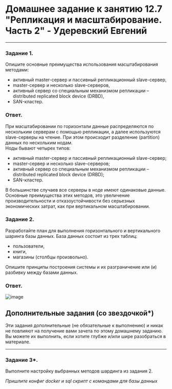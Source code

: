 # Домашнее задание к занятию 12.7 "Репликация и масштабирование. Часть 2" - Удеревский Евгений

---

### Задание 1.

Опишите основные преимущества использования масштабирования методами:

- активный master-сервер и пассивный репликационный slave-сервер, 
- master-сервер и несколько slave-серверов, 
- активный сервер со специальным механизмом репликации – distributed replicated block device (DRBD), 
- SAN-кластер.

### Ответ.

При масштабировании по горизонтали данные распределяются по нескольким серверам с помощью репликации, а далее используются slave-серверы на чтение. При этом происходит
разделение (partition) данных по нескольким нодам.  
Ноды бывают четырех типов:  
- активный master-сервер и пассивный репликационный slave-сервер;  
- master-сервер и несколько slave-серверов;  
- активный сервер со специальным механизмом репликации – distributed replicated block device (DRBD);  
- SAN-кластер.  

В большинстве случаев все серверы в ноде имеют одинаковые данные.  
Основные преимущества этих методов, это увеличение производительности и отказоустойчивости без серьезных экономических затрат, как при вертикальном масштабировании.


### Задание 2.


Разработайте план для выполнения горизонтального и вертикального шаринга базы данных. База данных состоит из трех таблиц: 

- пользователи, 
- книги, 
- магазины (столбцы произвольно). 

Опишите принципы построения системы и их разграничение или (и) разбивку между базами данных.
### Ответ.
![image](https://user-images.githubusercontent.com/105911902/191962569-03de0387-64b6-4314-aa12-666ddefc1df8.png)



## Дополнительные задания (со звездочкой*)

Эти задания дополнительные (не обязательные к выполнению) и никак не повлияют на получение вами зачета по этому домашнему заданию. Вы можете их выполнить, если хотите глубже и/или шире разобраться в материале.

---
### Задание 3*.

Выполните настройку выбранных методов шардинга из задания 2.

*Пришлите конфиг docker и sql скрипт с командами для базы данных*
